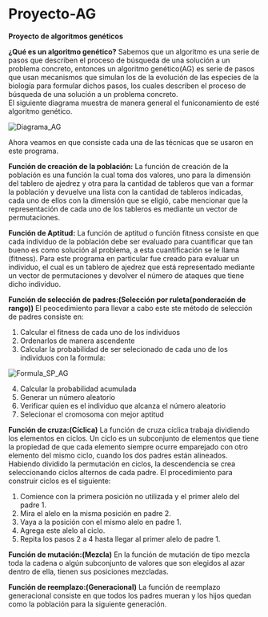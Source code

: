 # Proyecto-AG

**Proyecto de algoritmos genéticos**

**¿Qué es un algoritmo genético?** 
Sabemos que un algoritmo es una serie de pasos que describen el proceso de búsqueda de una solución a un problema concreto, entonces un algoritmo genético(AG) es serie de pasos que usan mecanismos que simulan los de la evolución de las especies de la biología para formular dichos pasos, los cuales describen el proceso de búsqueda de una solución a un problema concreto.  
El siguiente diagrama muestra de manera general el funiconamiento de esté algoritmo genético.

![Diagrama_AG](https://user-images.githubusercontent.com/79228097/114244929-08922f00-9955-11eb-9b76-05bad8e635f6.png)

Ahora veamos en que consiste cada una de las técnicas que se usaron en este programa.  

**Función de creación de la población:**
La función de creación de la población es una función la cual toma dos valores, uno para la dimensión del tablero de ajedrez y otra para la cantidad de tableros que van a formar la población y devuelve una lista con la cantidad de tableros indicadas, cada uno de ellos con la dimensión que se eligió, cabe mencionar que la representación de cada uno de los tableros es mediante un vector de permutaciones.

**Función de Aptitud:**
La función de aptitud o función fitness consiste en que cada individuo de la población debe ser evaluado para cuantificar que tan bueno es como solución al problema, a esta cuantificación se le llama (fitness). 
Para este programa en particular fue creado para evaluar un individuo, el cual es un tablero de ajedrez que está representado mediante un vector de permutaciones y devolver el número de ataques que tiene dicho individuo.

**Función de selección de padres:(Selección  por ruleta(ponderación de rango))**
 El peocedimiento para llevar a cabo este ste método de selección de padres consiste en:
 1. Calcular el fitness de cada uno de los individuos
 2. Ordenarlos de manera ascendente
 3. Calcular la probabilidad de ser selecionado de cada uno de los individuos con la formula:
 
![Formula_SP_AG](https://user-images.githubusercontent.com/79228097/115813175-50cf3980-a3b8-11eb-9731-c73e5ac8f2fc.png)

 4. Calcular la probabilidad acumulada
 5. Generar un número aleatorio
 6. Verificar quien es el individuo que alcanza el número aleatorio
 7. Selecionar el cromosoma con mejor aptitud
 
**Función de cruza:(Cíclica)** 
La función de cruza cíclica trabaja dividiendo los elementos en ciclos. Un ciclo es un subconjunto de elementos que tiene la propiedad de que cada elemento siempre ocurre emparejado con otro elemento del mismo ciclo, cuando los dos padres están alineados. Habiendo dividido la permutación en ciclos, la descendencia se crea seleccionando ciclos alternos de cada padre. El procedimiento para construir ciclos es el siguiente: 
1. Comience con la primera posición no utilizada y el primer alelo del padre 1. 
2. Mira el alelo en la misma posición en padre 2.
3. Vaya a la posición con el mismo alelo en padre 1.
4. Agrega este alelo al ciclo. 
5. Repita los pasos 2 a 4 hasta llegar al primer alelo de padre 1. 

**Función de mutación:(Mezcla)** 
En la función de mutación de tipo mezcla toda la cadena o algún subconjunto de valores que son elegidos al azar dentro de ella, tienen sus posiciones mezcladas. 

**Función de reemplazo:(Generacional)**
La función de reemplazo generacional consiste en que todos los padres mueran y los hijos quedan como la población para la siguiente generación. 
